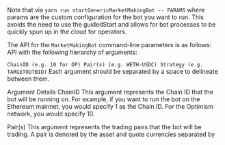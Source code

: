 Note that via `yarn run startGenericMarketMakingBot -- PARAMS` where params are the custom configuration for the bot you want to run. This avoids the need to use the guidedStart and allows for bot processes to be quickly spun up in the cloud for operators.

The API for the `MarketMakingBot` command-line parameters is as follows:
API with the following hierarchy of arguments:

`ChainID (e.g. 10 for OP) Pair(s) (e.g. WETH-USDC) Strategy (e.g. TARGETOUTBID)`
Each argument should be separated by a space to delineate between them.

Argument Details
ChainID
This argument represents the Chain ID that the bot will be running on. For example, if you want to run the bot on the Ethereum mainnet, you would specify 1 as the Chain ID. For the Optimism network, you would specify 10.

Pair(s)
This argument represents the trading pairs that the bot will be trading. A pair is denoted by the asset and quote currencies separated by




